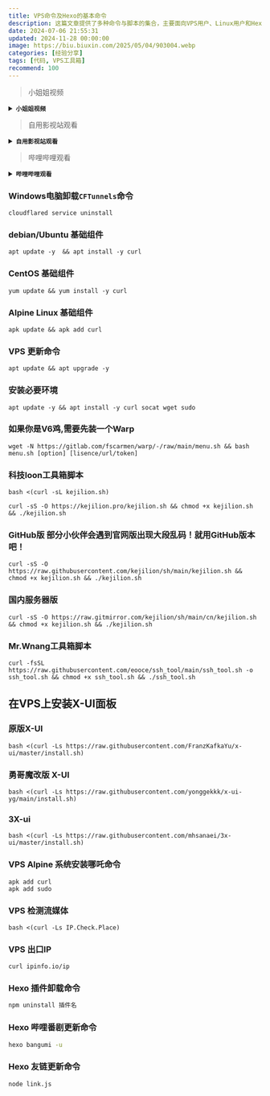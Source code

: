 ```yaml
---
title: VPS命令及Hexo的基本命令
description: 这篇文章提供了多种命令与脚本的集合，主要面向VPS用户、Linux用户和Hexo博客管理者，帮助他们在不同环境下进行系统维护、工具安装以及配置管理。
date: 2024-07-06 21:55:31
updated: 2024-11-28 00:00:00
image: https://biu.biuxin.com/2025/05/04/903004.webp
categories: [经验分享]
tags: [代码, VPS工具箱]
recommend: 100
---
```


>小姐姐视频
<details>
<summary><code><strong>小姐姐视频</strong></code></summary>
<iframe width="100%" height="600" src="https://api.kuleu.com/api/MP4_xiaojiejie?type" scrolling="no" border="0" frameborder="no" framespacing="0" allowfullscreen="true"></iframe>
</details>

>自用影视站观看
<details>
<summary><code><strong>自用影视站观看</strong></code></summary>
<iframe width="100%" height="630" src="https://video.biuxin.com/" scrolling="no" border="0" frameborder="no" framespacing="0" allowfullscreen="true"></iframe>
</details>

>哔哩哔哩观看
<details>
<summary><code><strong>哔哩哔哩观看</strong></code></summary>
<iframe width="100%" height="800" src="//www.bilibili.com/bangumi/play/ss47836?from_spmid=666.4.hotlist.1" scrolling="no" border="0" frameborder="no" framespacing="0" allowfullscreen="true"></iframe>
</details>

### Windows电脑卸载`CFTunnels`命令

``` shell
cloudflared service uninstall
```

### debian/Ubuntu 基础组件

``` shell
apt update -y  && apt install -y curl
```

### CentOS 基础组件

``` shell
yum update && yum install -y curl
```

### Alpine Linux 基础组件

``` shell
apk update && apk add curl
```

### VPS 更新命令

``` shell
apt update && apt upgrade -y
```

### 安装必要环境

``` shell
apt update -y && apt install -y curl socat wget sudo
```

### 如果你是V6鸡,需要先装一个Warp

``` shell
wget -N https://gitlab.com/fscarmen/warp/-/raw/main/menu.sh && bash menu.sh [option] [lisence/url/token]
```

### 科技loon工具箱脚本

``` shellL
bash <(curl -sL kejilion.sh)
```

``` shell
curl -sS -O https://kejilion.pro/kejilion.sh && chmod +x kejilion.sh && ./kejilion.sh
```

### GitHub版 部分小伙伴会遇到官网版出现大段乱码！就用GitHub版本吧！

``` shell
curl -sS -O https://raw.githubusercontent.com/kejilion/sh/main/kejilion.sh && chmod +x kejilion.sh && ./kejilion.sh
```

### 国内服务器版

``` shell
curl -sS -O https://raw.gitmirror.com/kejilion/sh/main/cn/kejilion.sh && chmod +x kejilion.sh && ./kejilion.sh
```

### Mr.Wnang工具箱脚本

``` shell
curl -fsSL https://raw.githubusercontent.com/eooce/ssh_tool/main/ssh_tool.sh -o ssh_tool.sh && chmod +x ssh_tool.sh && ./ssh_tool.sh
```

##  在VPS上安装X-UI面板

### 原版X-UI 

``` shell
bash <(curl -Ls https://raw.githubusercontent.com/FranzKafkaYu/x-ui/master/install.sh)
```
### 勇哥魔改版 X-UI

``` shell
bash <(curl -Ls https://raw.githubusercontent.com/yonggekkk/x-ui-yg/main/install.sh)
```

### 3X-ui 

``` shell
bash <(curl -Ls https://raw.githubusercontent.com/mhsanaei/3x-ui/master/install.sh)
```

### VPS Alpine 系统安装哪吒命令  

``` shell
apk add curl 
apk add sudo
```

### VPS 检测流媒体 

``` shell
bash <(curl -Ls IP.Check.Place)
```

### VPS 出口IP

``` shell
curl ipinfo.io/ip
```

### Hexo 插件卸载命令

``` bash
npm uninstall 插件名
```
### Hexo 哔哩番剧更新命令

``` bash
hexo bangumi -u
```
### Hexo 友链更新命令

``` bash
node link.js
```